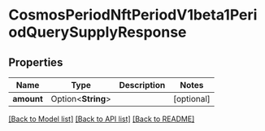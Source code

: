 # CosmosPeriodNftPeriodV1beta1PeriodQuerySupplyResponse

## Properties

Name | Type | Description | Notes
------------ | ------------- | ------------- | -------------
**amount** | Option<**String**> |  | [optional]

[[Back to Model list]](../README.md#documentation-for-models) [[Back to API list]](../README.md#documentation-for-api-endpoints) [[Back to README]](../README.md)


